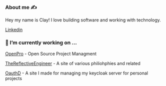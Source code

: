 ### About me ✍️
Hey my name is Clay! I love building software and working with technology. 

[Linkedin](https://www.linkedin.com/in/claygorman/)


### 🔭 I’m currently working on ...
[OpenPro](https://github.com/openpro-io/openpro/) - Open Source Project Managment 

[TheReflectiveEngineer](https://github.com/claygorman/the-reflective-engineer) - A site of various philiohphies and related

[OauthD](https://oauthd.me) - A site I made for managing my keycloak server for personal projects
<!--
**claygorman/claygorman** is a ✨ _special_ ✨ repository because its `README.md` (this file) appears on your GitHub profile.

Here are some ideas to get you started:

- 🔭 I’m currently working on ...
- 🌱 I’m currently learning ...
- 👯 I’m looking to collaborate on ...
- 🤔 I’m looking for help with ...
- 💬 Ask me about ...
- 📫 How to reach me: ...
- 😄 Pronouns: ...
- ⚡ Fun fact: ...
-->
